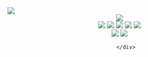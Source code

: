 <img src="https://capsule-render.vercel.app/api?type=waving&color=auto&height=200&section=header&text=KangDaeHyun&fontSize=90" />
	<div align="center">
 		 <div>
 			<img src="https://img.shields.io/badge/TypeScript-3178C6?style=flat&logo=typescript&logoColor=white" />
   		 </div>
      		 <div>
			<img src="https://img.shields.io/badge/Node.js-339933?style=flat&logo=nodedotjs&logoColor=white" />
			<img src="https://img.shields.io/badge/Nest.js-E0234E?style=flat&logo=nestjs&logoColor=white" />
 			<img src="https://img.shields.io/badge/GraphQL-E10098?style=flat&logo=graphql&logoColor=white" />
			<img src="https://img.shields.io/badge/Prisma-2D3748?style=flat&logo=prisma&logoColor=white" />
 			<img src="https://img.shields.io/badge/MariaDB-003545?style=flat&logo=mariadb&logoColor=white" />
		</div>  
		<div>
			<img src="https://img.shields.io/badge/Vue-4FC08D?style=flat&logo=vuedotjs&logoColor=white" />
			<img src="https://img.shields.io/badge/Vite-646CFF?style=flat&logo=vite&logoColor=white" />
		
		</div>
